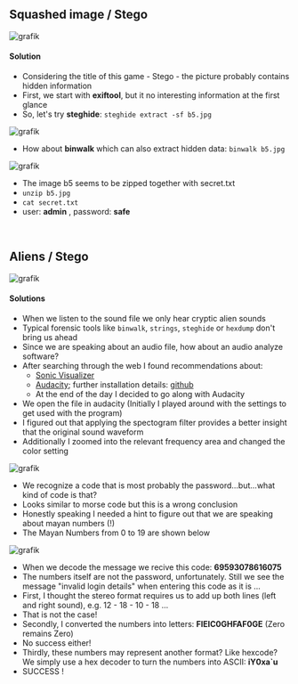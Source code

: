 ## Squashed image / Stego

![grafik](https://user-images.githubusercontent.com/84674087/134044679-3a62b1d5-db2f-4c7f-8701-9f4873340b7e.png)

#### Solution
- Considering the title of this game - Stego - the picture probably contains hidden information
- First, we start with **exiftool**, but it no interesting information at the first glance
- So, let's try **steghide**: `steghide extract -sf b5.jpg`

![grafik](https://user-images.githubusercontent.com/84674087/134047514-485db8d4-1bb1-4232-b3be-7493e418b2bc.png)

- How about **binwalk** which can also extract hidden data: `binwalk b5.jpg`

![grafik](https://user-images.githubusercontent.com/84674087/134047623-4a5e0a94-506d-493c-a5a3-a57bb03811ba.png)

- The image b5 seems to be zipped together with secret.txt
- `unzip b5.jpg`
- `cat secret.txt`
- user: **admin** , password: **safe** 

<br />

## Aliens / Stego

![grafik](https://user-images.githubusercontent.com/84674087/136847842-4b6d98a1-e422-42ba-b73d-dd60390a6ae0.png)

#### Solutions
- When we listen to the sound file we only hear cryptic alien sounds
- Typical forensic tools like `binwalk`, `strings`, `steghide` or `hexdump` don't bring us ahead
- Since we are speaking about an audio file, how about an audio analyze software?
- After searching through the web I found recommendations about:
   - [Sonic Visualizer](https://sonicvisualiser.org/download.html)
   - [Audacity](https://www.audacityteam.org/); further installation details: [github](https://github.com/audacity/audacity/blob/master/BUILDING.md)
   - At the end of the day I decided to go along with Audacity
- We open the file in audacity (Initially I played around with the settings to get used with the program)
- I figured out that applying the spectogram filter provides a better insight that the original sound waveform
- Additionally I zoomed into the relevant frequency area and changed the color setting

![grafik](https://user-images.githubusercontent.com/84674087/138738405-de0f8080-8895-4ada-bb28-9dbfa51b2cec.png)

- We recognize a code that is most probably the password...but...what kind of code is that?
- Looks similar to morse code but this is a wrong conclusion
- Honestly speaking I needed a hint to figure out that we are speaking about mayan numbers (!)
- The Mayan Numbers from 0 to 19 are shown below

![grafik](https://user-images.githubusercontent.com/84674087/138738457-48940187-8610-4c98-9072-45ac40d4d7fd.png)

- When we decode the message we recive this code: **69593078616075**
- The numbers itself are not the password, unfortunately. Still we see the message "invalid login details" when entering this code as it is ...
- First, I thought the stereo format requires us to add up both lines (left and right sound), e.g. 12 - 18 - 10 - 18 ...
- That is not the case!
- Secondly, I converted the numbers into letters: **FIEIC0GHFAF0GE**  (Zero remains Zero)
- No success either!
- Thirdly, these numbers may represent another format? Like hexcode? We simply use a hex decoder to turn the numbers into ASCII: **iY0xa`u**
- SUCCESS !


<br />
